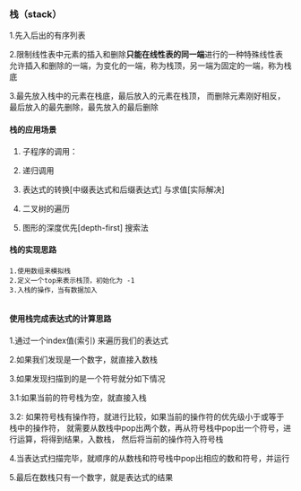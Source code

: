 ### 栈（stack）
1.先入后出的有序列表

2.限制线性表中元素的插入和删除**只能在线性表的同一端**进行的一种特殊线性表
允许插入和删除的一端，为变化的一端，称为栈顶，另一端为固定的一端，称为栈底

3.最先放入栈中的元素在栈底，最后放入的元素在栈顶，
而删除元素刚好相反，最后放入的最先删除，最先放入的最后删除

#### 栈的应用场景
1. 子程序的调用：

2. 递归调用

3. 表达式的转换[中缀表达式和后缀表达式] 与求值[实际解决]

4. 二叉树的遍历

5. 图形的深度优先[depth-first] 搜索法

#### 栈的实现思路
```text
1.使用数组来模拟栈
2.定义一个top来表示栈顶，初始化为 -1
3.入栈的操作，当有数据加入


```

#### 使用栈完成表达式的计算思路
1.通过一个index值(索引) 来遍历我们的表达式

2.如果我们发现是一个数字，就直接入数栈

3.如果发现扫描到的是一个符号就分如下情况

3.1:如果当前的符号栈为空，就直接入栈

3.2: 如果符号栈有操作符，就进行比较，如果当前的操作符的优先级小于或等于栈中的操作符，
就需要从数栈中pop出两个数，再从符号栈中pop出一个符号，进行运算，将得到结果，入数栈，
然后将当前的操作符入符号栈

4.当表达式扫描完毕，就顺序的从数栈和符号栈中pop出相应的数和符号，并运行

5.最后在数栈只有一个数字，就是表达式的结果















